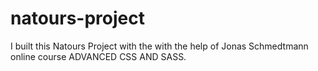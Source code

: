# natours-project
I built this Natours Project with the with the help of Jonas Schmedtmann online course ADVANCED CSS AND SASS. 

